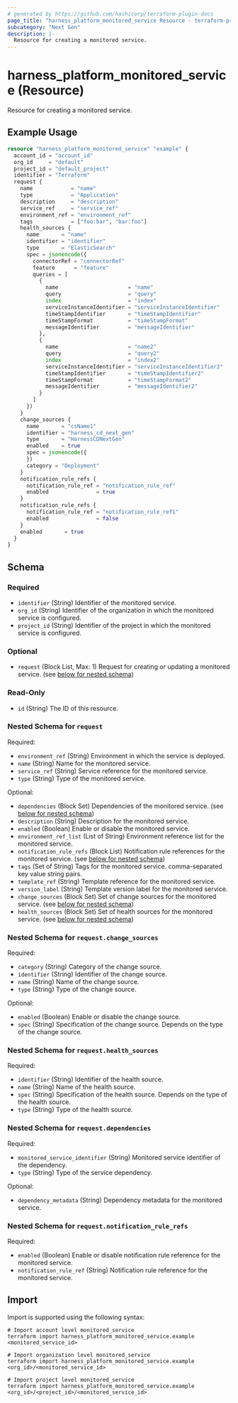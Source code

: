 ```yaml
---
# generated by https://github.com/hashicorp/terraform-plugin-docs
page_title: "harness_platform_monitored_service Resource - terraform-provider-harness"
subcategory: "Next Gen"
description: |-
  Resource for creating a monitored service.
---
```


# harness_platform_monitored_service (Resource)

Resource for creating a monitored service.

## Example Usage

```terraform
resource "harness_platform_monitored_service" "example" {
  account_id = "account_id"
  org_id     = "default"
  project_id = "default_project"
  identifier = "Terraform"
  request {
    name            = "name"
    type            = "Application"
    description     = "description"
    service_ref     = "service_ref"
    environment_ref = "environment_ref"
    tags            = ["foo:bar", "bar:foo"]
    health_sources {
      name       = "name"
      identifier = "identifier"
      type       = "ElasticSearch"
      spec = jsonencode({
        connectorRef = "connectorRef"
        feature      = "feature"
        queries = [
          {
            name                      = "name"
            query                     = "query"
            index                     = "index"
            serviceInstanceIdentifier = "serviceInstanceIdentifier"
            timeStampIdentifier       = "timeStampIdentifier"
            timeStampFormat           = "timeStampFormat"
            messageIdentifier         = "messageIdentifier"
          },
          {
            name                      = "name2"
            query                     = "query2"
            index                     = "index2"
            serviceInstanceIdentifier = "serviceInstanceIdentifier2"
            timeStampIdentifier       = "timeStampIdentifier2"
            timeStampFormat           = "timeStampFormat2"
            messageIdentifier         = "messageIdentifier2"
          }
        ]
      })
    }
    change_sources {
      name       = "csName1"
      identifier = "harness_cd_next_gen"
      type       = "HarnessCDNextGen"
      enabled    = true
      spec = jsonencode({
      })
      category = "Deployment"
    }
    notification_rule_refs {
      notification_rule_ref = "notification_rule_ref"
      enabled               = true
    }
    notification_rule_refs {
      notification_rule_ref = "notification_rule_ref1"
      enabled               = false
    }
    enabled       = true
  }
}
```

<!-- schema generated by tfplugindocs -->
## Schema

### Required

- `identifier` (String) Identifier of the monitored service.
- `org_id` (String) Identifier of the organization in which the monitored service is configured.
- `project_id` (String) Identifier of the project in which the monitored service is configured.

### Optional

- `request` (Block List, Max: 1) Request for creating or updating a monitored service. (see [below for nested schema](#nestedblock--request))

### Read-Only

- `id` (String) The ID of this resource.

<a id="nestedblock--request"></a>
### Nested Schema for `request`

Required:

- `environment_ref` (String) Environment in which the service is deployed.
- `name` (String) Name for the monitored service.
- `service_ref` (String) Service reference for the monitored service.
- `type` (String) Type of the monitored service.

Optional:

- `dependencies` (Block Set) Dependencies of the monitored service. (see [below for nested schema](#nestedblock--request--dependencies))
- `description` (String) Description for the monitored service.
- `enabled` (Boolean) Enable or disable the monitored service.
- `environment_ref_list` (List of String) Environment reference list for the monitored service.
- `notification_rule_refs` (Block List) Notification rule references for the monitored service. (see [below for nested schema](#nestedblock--request--notification_rule_refs))
- `tags` (Set of String) Tags for the monitored service. comma-separated key value string pairs.
- `template_ref` (String) Template reference for the monitored service.
- `version_label` (String) Template version label for the monitored service.
- `change_sources` (Block Set) Set of change sources for the monitored service. (see [below for nested schema](#nestedblock--request--change_sources))
- `health_sources` (Block Set) Set of health sources for the monitored service. (see [below for nested schema](#nestedblock--request--health_sources))

<a id="nestedblock--request--change_sources"></a>
### Nested Schema for `request.change_sources`

Required:

- `category` (String) Category of the change source.
- `identifier` (String) Identifier of the change source.
- `name` (String) Name of the change source.
- `type` (String) Type of the change source.

Optional:

- `enabled` (Boolean) Enable or disable the change source.
- `spec` (String) Specification of the change source. Depends on the type of the change source.


<a id="nestedblock--request--health_sources"></a>
### Nested Schema for `request.health_sources`

Required:

- `identifier` (String) Identifier of the health source.
- `name` (String) Name of the health source.
- `spec` (String) Specification of the health source. Depends on the type of the health source.
- `type` (String) Type of the health source.


<a id="nestedblock--request--dependencies"></a>
### Nested Schema for `request.dependencies`

Required:

- `monitored_service_identifier` (String) Monitored service identifier of the dependency.
- `type` (String) Type of the service dependency.

Optional:

- `dependency_metadata` (String) Dependency metadata for the monitored service.


<a id="nestedblock--request--notification_rule_refs"></a>
### Nested Schema for `request.notification_rule_refs`

Required:

- `enabled` (Boolean) Enable or disable notification rule reference for the monitored service.
- `notification_rule_ref` (String) Notification rule reference for the monitored service.

## Import

Import is supported using the following syntax:

```shell
# Import account level monitored_service
terraform import harness_platform_monitored_service.example <monitored_service_id>

# Import organization level monitored_service
terraform import harness_platform_monitored_service.example <org_id>/<monitored_service_id>

# Import project level monitored_service
terraform import harness_platform_monitored_service.example <org_id>/<project_id>/<monitored_service_id>
```
